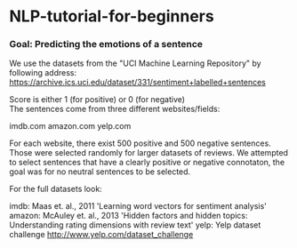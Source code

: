 # NLP-tutorial-for-beginners
### Goal: Predicting the emotions of a sentence

We use the datasets from the "UCI Machine Learning Repository" by following address:
https://archive.ics.uci.edu/dataset/331/sentiment+labelled+sentences

Score is either 1 (for positive) or 0 (for negative)	
The sentences come from three different websites/fields:

imdb.com
amazon.com
yelp.com

For each website, there exist 500 positive and 500 negative sentences. Those were selected randomly for larger datasets of reviews. 
We attempted to select sentences that have a clearly positive or negative connotaton, the goal was for no neutral sentences to be selected.



For the full datasets look:

imdb: Maas et. al., 2011 'Learning word vectors for sentiment analysis'
amazon: McAuley et. al., 2013 'Hidden factors and hidden topics: Understanding rating dimensions with review text'
yelp: Yelp dataset challenge http://www.yelp.com/dataset_challenge
